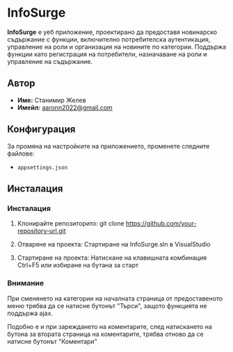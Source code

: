 # InfoSurge

**InfoSurge** е уеб приложение, проектирано да предоставя новинарско съдържание с функции, включително потребителска аутентикация, управление на роли и организация на новините по категории. Поддържа функции като регистрация на потребители, назначаване на роли и управление на съдържание.

## Автор
- **Име:** Станимир Желев
- **Имейл:** aaronn2022@gmail.com

## Конфигурация
За промяна на настройките на приложението, променете следните файлове:
- `appsettings.json`

## Инсталация

### Инсталация
1. Клонирайте репозиторито:
   git clone https://github.com/your-repository-url.git

2. Отваряне на проекта:
    Стартиране на InfoSurge.sln в VisualStudio

3. Стартиране на проекта:
    Натискане на клавишната комбинация Ctrl+F5 или избиране на бутана за старт

### Внимание
При сменянето на категории на началната страница от предоставеното меню трябва да се натисне бутонът "Търси", защото функцията не поддържа ajax.

Подобно е и при зареждането на коментарите, след натискането на бутона за втората страница на коментарите, трябва отново да се натисне бутонът "Коментари"
